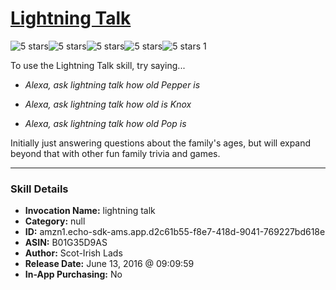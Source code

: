 # [Lightning Talk](http://alexa.amazon.com/#skills/amzn1.echo-sdk-ams.app.d2c61b55-f8e7-418d-9041-769227bd618e)
![5 stars](../../images/ic_star_black_18dp_1x.png)![5 stars](../../images/ic_star_black_18dp_1x.png)![5 stars](../../images/ic_star_black_18dp_1x.png)![5 stars](../../images/ic_star_black_18dp_1x.png)![5 stars](../../images/ic_star_black_18dp_1x.png) 1

To use the Lightning Talk skill, try saying...

* *Alexa, ask lightning talk how old Pepper is*

* *Alexa, ask lightning talk how old is Knox*

* *Alexa, ask lightning talk how old Pop is*

Initially just answering questions about the family's ages, but will expand beyond that with other fun family trivia and games.

***

### Skill Details

* **Invocation Name:** lightning talk
* **Category:** null
* **ID:** amzn1.echo-sdk-ams.app.d2c61b55-f8e7-418d-9041-769227bd618e
* **ASIN:** B01G35D9AS
* **Author:** Scot-Irish Lads
* **Release Date:** June 13, 2016 @ 09:09:59
* **In-App Purchasing:** No
